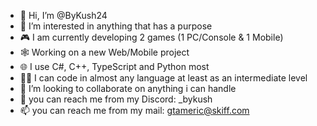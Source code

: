 - 👋 Hi, I’m @ByKush24
- 👀 I’m interested in anything that has a purpose
- 🎮 I am currently developing 2 games (1 PC/Console & 1 Mobile)
- 🕸️ Working on a new Web/Mobile project
- 🌐 I use C#, C++, TypeScript and Python most
- 🧑‍💻 I can code in almost any language at least as an intermediate level
- 🤝 I’m looking to collaborate on anything i can handle
- 💬 you can reach me from my Discord: _bykush
- 📫 you can reach me from my mail: gtameric@skiff.com


<!---
ByKush24/ByKush24 is a ✨ special ✨ repository because its `README.md` (this file) appears on your GitHub profile.
You can click the Preview link to take a look at your changes.
--->
